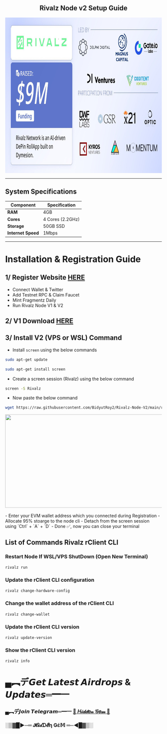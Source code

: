 <h2 align=center> Rivalz Node v2 Setup Guide </h2>

<p align="center">
<img src='image.jpg' style="width:1200px;height:500px;">
</p>

---
## System Specifications

| Component        | Specification   |
|------------------|-----------------|
| **RAM**          | 4GB             |
| **Cores**        | 4 Cores (2.2GHz) |
| **Storage**      | 50GB SSD        |
| **Internet Speed**| 1Mbps           |
---

# Installation & Registration Guide

## 1/ Register Website [HERE](https://rivalz.ai?r=0xAiExp0)

- Connect Wallet & Twitter
- Add Testnet RPC & Claim Faucet
- Mint Fragmentz Daily
- Run Rivalz Node V1 & V2
## 2/ V1 Download [HERE](https://rivalz.ai/download)

## 3/ Install V2 (VPS or WSL) Command

- Install `screen` using the below commands
```bash
sudo apt-get update
```
```bash
sudo apt-get install screen
```

- Create a screen session (Rivalz) using the below command
```bash
screen -S Rivalz
```
- Now paste the below command
```bash
wget https://raw.githubusercontent.com/BidyutRoy2/Rivalz-Node-V2/main/rivalz.sh && chmod +x rivalz.sh && ./rivalz.sh
```

<p align="center">
<img src='https://docs.rivalz.ai/~gitbook/image?url=https%3A%2F%2Flh7-us.googleusercontent.com%2Fdocsz%2FAD_4nXebPiHC8l378kipXF5bSQIoQCLf5yTo7datbg0UdhzCIFgy2IL6ViFh33PogqO0u8maO2-jQxAtVockjw-x6OHhCbe6DbGdgyeHNCP-dOTF6fhHmpiaSUbFQXeRfPp7ai0i3GWDIolkWpoelVaTM94buBAbdm2mqyNYVJ802dML2GsytvoLafQ%3Fkey%3DnuIGdBnbI7JYZiMraQKAhw&width=768&dpr=4&quality=100&sign=88265d1f&sv=1' style="width:800px;height:300px;">
</p>
- Enter your EVM wallet address which you connected during Registration
- Allocate 95% stoarge to the node cli
- Detach from the screen session using `Ctrl` + `A` + `D`
- Done ✅, now you can close your terminal

## List of Commands Rivalz rClient CLI

### Restart Node If WSL/VPS ShutDown (Open New Terminal)
```
rivalz run
``` 

### Update the rClient CLI configuration
```
rivalz change-hardware-config
```

### Change the wallet address of the rClient CLI
```
rivalz change-wallet
```

### Update the rClient CLI version
```
rivalz update-version
```

### Show the rClient CLI version
```
rivalz info
```


# ▄︻デ𝙂𝙚𝙩 𝙇𝙖𝙩𝙚𝙨𝙩 𝘼𝙞𝙧𝙙𝙧𝙤𝙥𝙨 & 𝙐𝙥𝙙𝙖𝙩𝙚𝙨═━一

### ▄︻デ𝙅𝙤𝙞𝙣 𝙏𝙚𝙡𝙚𝙜𝙧𝙖𝙢═━一 [🎀  𝐻𝒾𝒹𝒹𝑒𝓃 𝒢𝑒𝓂  🎀](https://t.me/hiddengemnews) 

### ░▒▓█►─═  𝓗𝓲𝒹ᗪ𝓔η Ǥέ𝕄 ═─◄█▓▒░
